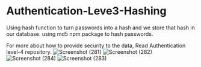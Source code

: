# Authentication-Leve3-Hashing
Using hash function to turn passwords into a hash and we store that hash in our database. using md5 npm package to hash passwords.

For more about how to provide security to the data, Read Authentication level-4 repository.
![Screenshot (281)](https://user-images.githubusercontent.com/106341416/170863256-e4ab67c0-6fd8-432e-8ef4-82c438094246.png)
![Screenshot (282)](https://user-images.githubusercontent.com/106341416/170863259-95560e74-be3f-46ce-bfb6-887c02811f65.png)
![Screenshot (284)](https://user-images.githubusercontent.com/106341416/170863264-516fa003-1220-44cb-a703-d4ff1cf24311.png)
![Screenshot (283)](https://user-images.githubusercontent.com/106341416/170863265-c5a9c229-a6c0-4070-bfb6-0f8cac96e843.png)
